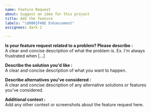 ```yaml
---
name: Feature Request
about: Suggest an idea for this project
title: Add the feature
labels: "\U0001F48E Enhancement"
assignees: dark-1

---
```


**Is your feature request related to a problem? Please describe :**   
A clear and concise description of what the problem is. Ex. I'm always frustrated when [...]   

**Describe the solution you'd like :**   
A clear and concise description of what you want to happen.   

**Describe alternatives you've considered :**   
A clear and concise description of any alternative solutions or features you've considered.   

**Additional context :**   
Add any other context or screenshots about the feature request here.
